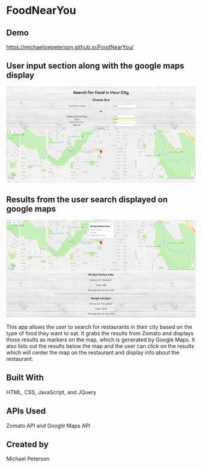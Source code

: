 # FoodNearYou

## Demo

https://michaeljoepeterson.github.io/FoodNearYou/

## User input section along with the google maps display

![input and map](screenshots/image1.PNG)

## Results from the user search displayed on google maps

![map and results](screenshots/image2.PNG)

This app allows the user to search for restaurants in their city based on the type of food they want to eat. It grabs the results from Zomato and displays those results as markers on the map, which is generated by Google Maps. It also lists out the results below the map and the user can click on the results which will center the map on the restaurant and display info about the restaurant.

## Built With

HTML, CSS, JavaScript, and JQuery

## APIs Used

Zomato API and Google Maps API

## Created by 

Michael Peterson
